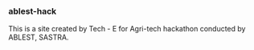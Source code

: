 ### ablest-hack

This is a site created by Tech - E for Agri-tech hackathon conducted by ABLEST, SASTRA.
